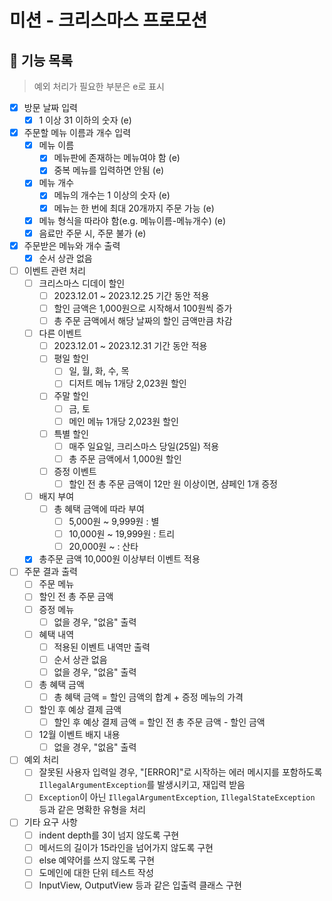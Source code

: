 # 미션 - 크리스마스 프로모션

## 📌 기능 목록

> 예외 처리가 필요한 부분은 e로 표시

- [x] 방문 날짜 입력
    - [x] 1 이상 31 이하의 숫자 (e)
- [x] 주문할 메뉴 이름과 개수 입력
    - [x] 메뉴 이름
        - [x] 메뉴판에 존재하는 메뉴여야 함 (e)
        - [x] 중복 메뉴를 입력하면 안됨 (e)
    - [x] 메뉴 개수
        - [x] 메뉴의 개수는 1 이상의 숫자 (e)
        - [x] 메뉴는 한 번에 최대 20개까지 주문 가능 (e)
    - [x] 메뉴 형식을 따라야 함(e.g. 메뉴이름-메뉴개수) (e)
    - [x] 음료만 주문 시, 주문 불가 (e)
- [x] 주문받은 메뉴와 개수 출력
    - [x] 순서 상관 없음
- [ ] 이벤트 관련 처리
    - [ ] 크리스마스 디데이 할인
        - [ ] 2023.12.01 ~ 2023.12.25 기간 동안 적용
        - [ ] 할인 금액은 1,000원으로 시작해서 100원씩 증가
        - [ ] 총 주문 금액에서 해당 날짜의 할인 금액만큼 차감
    - [ ] 다른 이벤트
        - [ ] 2023.12.01 ~ 2023.12.31 기간 동안 적용
        - [ ] 평일 할인
            - [ ] 일, 월, 화, 수, 목
            - [ ] 디저트 메뉴 1개당 2,023원 할인
        - [ ] 주말 할인
            - [ ] 금, 토
            - [ ] 메인 메뉴 1개당 2,023원 할인
        - [ ] 특별 할인
            - [ ] 매주 일요일, 크리스마스 당일(25일) 적용
            - [ ] 총 주문 금액에서 1,000원 할인
        - [ ] 증정 이벤트
            - [ ] 할인 전 총 주문 금액이 12만 원 이상이면, 샴페인 1개 증정
    - [ ] 배지 부여
        - [ ] 총 혜택 금액에 따라 부여
            - [ ] 5,000원 ~ 9,999원 : 별
            - [ ] 10,000원 ~ 19,999원 : 트리
            - [ ] 20,000원 ~ : 산타
    - [x] 총주문 금액 10,000원 이상부터 이벤트 적용
- [ ] 주문 결과 출력
    - [ ] 주문 메뉴
    - [ ] 할인 전 총 주문 금액
    - [ ] 증정 메뉴
        - [ ] 없을 경우, "없음" 출력
    - [ ] 혜택 내역
        - [ ] 적용된 이벤트 내역만 출력
        - [ ] 순서 상관 없음
        - [ ] 없을 경우, "없음" 출력
    - [ ] 총 혜택 금액
        - [ ] 총 혜택 금액 = 할인 금액의 합계 + 증정 메뉴의 가격
    - [ ] 할인 후 예상 결제 금액
        - [ ] 할인 후 예상 결제 금액 = 할인 전 총 주문 금액 - 할인 금액
    - [ ] 12월 이벤트 배지 내용
        - [ ] 없을 경우, "없음" 출력
- [ ] 예외 처리
    - [ ] 잘못된 사용자 입력일 경우, "[ERROR]"로 시작하는 에러 메시지를 포함하도록 `IllegalArgumentException`를 발생시키고, 재입력 받음
    - [ ] `Exception`이 아닌 `IllegalArgumentException`, `IllegalStateException` 등과 같은 명확한 유형을 처리
- [ ] 기타 요구 사항
    - [ ] indent depth를 3이 넘지 않도록 구현
    - [ ] 메서드의 길이가 15라인을 넘어가지 않도록 구현
    - [ ] else 예약어를 쓰지 않도록 구현
    - [ ] 도메인에 대한 단위 테스트 작성
    - [ ] InputView, OutputView 등과 같은 입출력 클래스 구현
